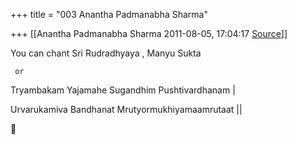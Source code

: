 +++
title = "003 Anantha Padmanabha Sharma"

+++
[[Anantha Padmanabha Sharma	2011-08-05, 17:04:17 [Source](https://groups.google.com/g/samskrita/c/zqESK9TGI0k)]]



You can chant Sri Rudradhyaya , Manyu Sukta

     or



Tryambakam Yajamahe Sugandhim Pushtivardhanam \|

Urvarukamiva Bandhanat Mrutyormukhiyamaamrutaat \|\|



